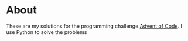 # About

These are my solutions for the programming challenge [Advent of Code](http://adventofcode.com/).
I use Python to solve the problems
